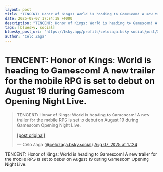 ```yaml
---
layout: post
title: "TENCENT: Honor of Kings: World is heading to Gamescom! A new trailer for the mobile RPG is set to debut on August 19 during Gamescom Opening Night Live."
date: 2025-08-07 17:24:18 +0000
description: "TENCENT: Honor of Kings: World is heading to Gamescom! A new trailer for the mobile RPG is set to debut on August 19 during Gamescom Opening Night Live."
tags: [bluesky, social]
bluesky_post_uri: "https://bsky.app/profile/celozaga.bsky.social/post/3lvtax3mt7s26"
author: "Celo Zaga"
---
```


<h1 class="bluesky-post-title">TENCENT: Honor of Kings: World is heading to Gamescom! A new trailer for the mobile RPG is set to debut on August 19 during Gamescom Opening Night Live.</h1>


<blockquote class="bluesky-embed" data-bluesky-uri="at://did:plc:lmh6rennptq77inaztnovw4b/app.bsky.feed.post/3lvtax3mt7s26" data-bluesky-embed-color-mode="system">
<p lang="">TENCENT: Honor of Kings: World is heading to Gamescom! A new trailer for the mobile RPG is set to debut on August 19 during Gamescom Opening Night Live.<br><br><a href="https://bsky.app/profile/celozaga.bsky.social/post/3lvtax3mt7s26">[post original]</a></p>
&mdash; Celo Zaga (<a href="https://bsky.app/profile/did:plc:lmh6rennptq77inaztnovw4b">@celozaga.bsky.social</a>) <a href="https://bsky.app/profile/celozaga.bsky.social/post/3lvtax3mt7s26">Aug 07, 2025 at 17:24</a>
</blockquote>
<script async src="https://embed.bsky.app/static/embed.js" charset="utf-8"></script>


<p class="bluesky-post-description">TENCENT: Honor of Kings: World is heading to Gamescom! A new trailer for the mobile RPG is set to debut on August 19 during Gamescom Opening Night Live.</p>
